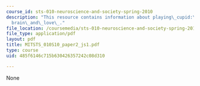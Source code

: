 ```yaml
---
course_id: sts-010-neuroscience-and-society-spring-2010
description: "This resource contains information about playing\_cupid:\_on\_the\_\
  brain\_and\_love\_."
file_location: /coursemedia/sts-010-neuroscience-and-society-spring-2010/485f6146c715b630426357242c08d310_MITSTS_010S10_paper2_js1.pdf
file_type: application/pdf
layout: pdf
title: MITSTS_010S10_paper2_js1.pdf
type: course
uid: 485f6146c715b630426357242c08d310

---
```

None